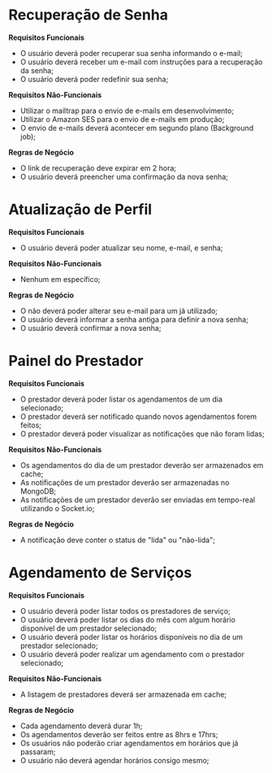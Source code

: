 # Recuperação de Senha

**Requisitos Funcionais**

- O usuário deverá poder recuperar sua senha informando o e-mail;
- O usuário deverá receber um e-mail com instruções para a recuperação da senha;
- O usuário deverá poder redefinir sua senha;

**Requisitos Não-Funcionais**

- Utilizar o mailtrap para o envio de e-mails em desenvolvimento;
- Utilizar o Amazon SES para o envio de e-mails em produção;
- O envio de e-mails deverá acontecer em segundo plano (Background job);

**Regras de Negócio**

- O link de recuperação deve expirar em 2 hora;
- O usuário deverá preencher uma confirmação da nova senha;

# Atualização de Perfil

**Requisitos Funcionais**

- O usuário deverá poder atualizar seu nome, e-mail, e senha;

**Requisitos Não-Funcionais**

- Nenhum em específico;

**Regras de Negócio**

- O não deverá poder alterar seu e-mail para um já utilizado;
- O usuário deverá informar a senha antiga para definir a nova senha;
- O usuário deverá confirmar a nova senha;

# Painel do Prestador

**Requisitos Funcionais**

- O prestador deverá poder listar os agendamentos de um dia selecionado;
- O prestador deverá ser notificado quando novos agendamentos forem feitos;
- O prestador deverá poder visualizar as notificações que não foram lidas;

**Requisitos Não-Funcionais**

- Os agendamentos do dia de um prestador deverão ser armazenados em cache;
- As notificações de um prestador deverão ser armazenadas no MongoDB;
- As notificações de um prestador deverão ser enviadas em tempo-real utilizando o Socket.io;

**Regras de Negócio**

- A notificação deve conter o status de "lida" ou "não-lida";

# Agendamento de Serviços

**Requisitos Funcionais**

- O usuário deverá poder listar todos os prestadores de serviço;
- O usuário deverá poder listar os dias do mês com algum horário disponível de um prestador selecionado;
- O usuário deverá poder listar os horários disponíveis no dia de um prestador selecionado;
- O usuário deverá poder realizar um agendamento com o prestador selecionado;

**Requisitos Não-Funcionais**

- A listagem de prestadores deverá ser armazenada em cache;

**Regras de Negócio**

- Cada agendamento deverá durar 1h;
- Os agendamentos deverão ser feitos entre as 8hrs e 17hrs;
- Os usuários não poderão criar agendamentos em horários que já passaram;
- O usuário não deverá agendar horários consigo mesmo;

